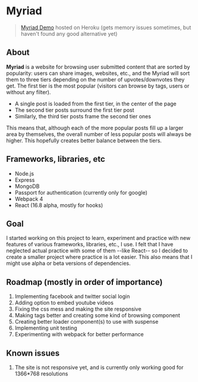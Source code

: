 # Myriad

> [Myriad Demo](https://myriad-demo.herokuapp.com) hosted on Heroku (gets memory issues sometimes, but haven't found any good alternative yet)

## About
**Myriad** is a website for browsing user submitted content that are sorted by popularity: users can share images, websites, etc., and the Myriad will sort them to three tiers depending on the number of upvotes/downvotes they get. The first tier is the most popular (visitors can browse by tags, users or without any filter).
 - A single post is loaded from the first tier, in the center of the page
 - The second tier posts surround the first tier post
 - Similarly, the third tier posts frame the second tier ones

This means that, although each of the more popular posts fill up a larger area by themselves, the overall number of less popular posts will always be higher. This hopefully creates better balance between the tiers.

## Frameworks, libraries, etc
 - Node.js
 - Express
 - MongoDB
 - Passport for authentication (currently only for google)
 - Webpack 4
 - React (16.8 alpha, mostly for hooks)

## Goal
I started working on this project to learn, experiment and practice with new features of various frameworks, libraries, etc., I use. I felt that I have neglected actual practice with some of them --like React-- so I decided to create a smaller project where practice is a lot easier. This also means that I might use alpha or beta versions of dependencies.

## Roadmap (mostly in order of importance)
 1. Implementing facebook and twitter social login
 2. Adding option to embed youtube videos
 1. Fixing the css mess and making the site responsive
 2. Making tags better and creating some kind of browsing component
 2. Creating better loader component(s) to use with suspense
 3. Implementing unit testing
 4. Experimenting with webpack for better performance

## Known issues
 1. The site is not responsive yet, and is currently only working good for 1366*768 resolutions
